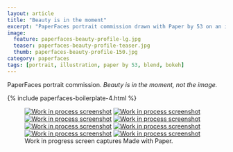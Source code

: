 ```yaml
---
layout: article
title: "Beauty is in the moment"
excerpt: "PaperFaces portrait commission drawn with Paper by 53 on an iPad."
image: 
  feature: paperfaces-beauty-profile-lg.jpg
  teaser: paperfaces-beauty-profile-teaser.jpg
  thumb: paperfaces-beauty-profile-150.jpg
category: paperfaces
tags: [portrait, illustration, paper by 53, blend, bokeh]
---
```


PaperFaces portrait commission. *Beauty is in the moment, not the image.*

{% include paperfaces-boilerplate-4.html %}

<figure class="third">
  <a href="{{ site.url }}/images/paperfaces-beauty-profile-process-1-lg.jpg"><img src="{{ site.url }}/images/paperfaces-beauty-profile-process-1-600.jpg" alt="Work in process screenshot"></a>
  <a href="{{ site.url }}/images/paperfaces-beauty-profile-process-2-lg.jpg"><img src="{{ site.url }}/images/paperfaces-beauty-profile-process-2-600.jpg" alt="Work in process screenshot"></a>
  <a href="{{ site.url }}/images/paperfaces-beauty-profile-process-3-lg.jpg"><img src="{{ site.url }}/images/paperfaces-beauty-profile-process-3-600.jpg" alt="Work in process screenshot"></a>
  <a href="{{ site.url }}/images/paperfaces-beauty-profile-process-4-lg.jpg"><img src="{{ site.url }}/images/paperfaces-beauty-profile-process-4-600.jpg" alt="Work in process screenshot"></a>
  <a href="{{ site.url }}/images/paperfaces-beauty-profile-process-5-lg.jpg"><img src="{{ site.url }}/images/paperfaces-beauty-profile-process-5-600.jpg" alt="Work in process screenshot"></a>
  <a href="{{ site.url }}/images/paperfaces-beauty-profile-process-6-lg.jpg"><img src="{{ site.url }}/images/paperfaces-beauty-profile-process-6-600.jpg" alt="Work in process screenshot"></a>
  <a href="{{ site.url }}/images/paperfaces-beauty-profile-process-7-lg.jpg"><img src="{{ site.url }}/images/paperfaces-beauty-profile-process-7-600.jpg" alt="Work in process screenshot"></a>
  <a href="{{ site.url }}/images/paperfaces-beauty-profile-process-8-lg.jpg"><img src="{{ site.url }}/images/paperfaces-beauty-profile-process-8-600.jpg" alt="Work in process screenshot"></a>
  <figcaption>Work in progress screen captures Made with Paper.</figcaption>
</figure>
